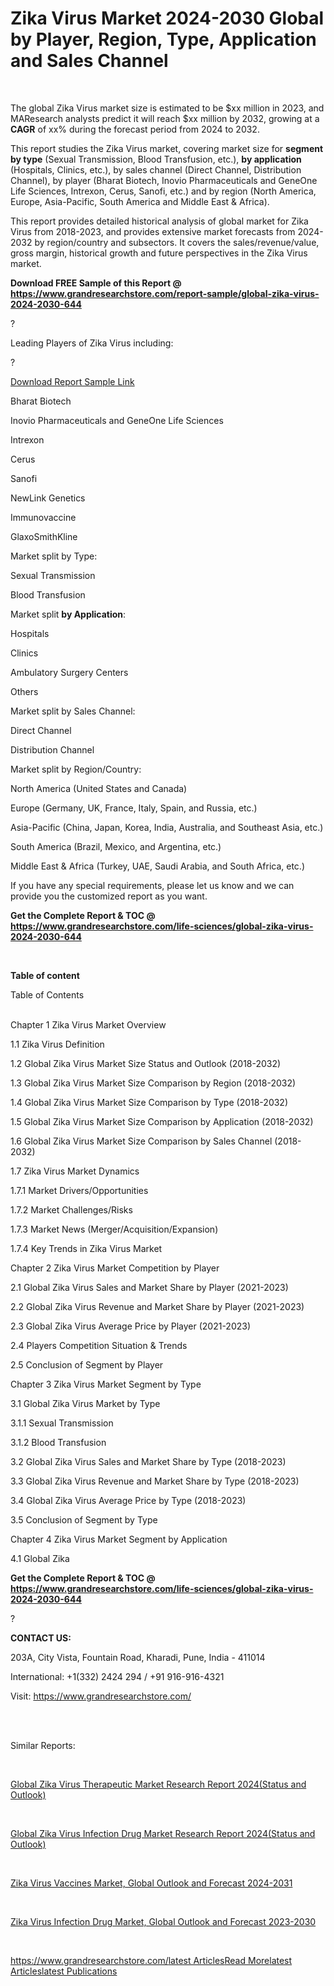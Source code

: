 <h1>Zika Virus Market 2024-2030 Global by Player, Region, Type, Application and Sales Channel</h1><br/><p>The global Zika Virus market size is estimated to be $xx million in 2023, and MAResearch analysts predict it will reach $xx million by 2032, growing at a <strong>CAGR</strong> of xx% during the forecast period from 2024 to 2032.</p>
 
 
 
 <p>This report studies the Zika Virus market, covering market size for <strong>segment by type</strong> (Sexual Transmission, Blood Transfusion, etc.), <strong>by application</strong> (Hospitals, Clinics, etc.), by sales channel (Direct Channel, Distribution Channel), by player (Bharat Biotech, Inovio Pharmaceuticals and GeneOne Life Sciences, Intrexon, Cerus, Sanofi, etc.) and by region (North America, Europe, Asia-Pacific, South America and Middle East & Africa).</p>
 
 
 
 <p>This report provides detailed historical analysis of global market for Zika Virus from 2018-2023, and provides extensive market forecasts from 2024-2032 by region/country and subsectors. It covers the sales/revenue/value, gross margin, historical growth and future perspectives in the Zika Virus market.</p>
 
 
 
 <div><b>Download FREE Sample of this Report @ <a href="https://www.grandresearchstore.com/report-sample/global-zika-virus-2024-2030-644">https://www.grandresearchstore.com/report-sample/global-zika-virus-2024-2030-644</a></b></div>
 
 
 
 <p>? </p>
 
 
 
 <p>Leading Players of Zika Virus including:</p>
 
 
 
 <p>? </p>
 
 
 
 <p><a href="https://www.grandresearchstore.com/mr-admin/report-sample/global-zika-virus-2024-2030-644">Download Report Sample Link</a></p>
 
 
 
 <p>Bharat Biotech</p>
 
 
 
 <p>Inovio Pharmaceuticals and GeneOne Life Sciences</p>
 
 
 
 <p>Intrexon</p>
 
 
 
 <p>Cerus</p>
 
 
 
 <p>Sanofi</p>
 
 
 
 <p>NewLink Genetics</p>
 
 
 
 <p>Immunovaccine</p>
 
 
 
 <p>GlaxoSmithKline</p>
 
 
 
 <p>Market split by Type:</p>
 
 
 
 <p>Sexual Transmission</p>
 
 
 
 <p>Blood Transfusion</p>
 
 
 
 <p>Market split <strong>by Application</strong>:</p>
 
 
 
 <p>Hospitals</p>
 
 
 
 <p>Clinics</p>
 
 
 
 <p>Ambulatory Surgery Centers</p>
 
 
 
 <p>Others</p>
 
 
 
 <p>Market split by Sales Channel:</p>
 
 
 
 <p>Direct Channel</p>
 
 
 
 <p>Distribution Channel</p>
 
 
 
 <p>Market split by Region/Country:</p>
 
 
 
 <p>North America (United States and Canada)</p>
 
 
 
 <p>Europe (Germany, UK, France, Italy, Spain, and Russia, etc.)</p>
 
 
 
 <p>Asia-Pacific (China, Japan, Korea, India, Australia, and Southeast Asia, etc.)</p>
 
 
 
 <p>South America (Brazil, Mexico, and Argentina, etc.)</p>
 
 
 
 <p>Middle East & Africa (Turkey, UAE, Saudi Arabia, and South Africa, etc.)</p>
 
 
 
 <p>If you have any special requirements, please let us know and we can provide you the customized report as you want.</p>
 
 
 
 <div><b>Get the Complete Report & TOC @ <a href="https://www.grandresearchstore.com/life-sciences/global-zika-virus-2024-2030-644">https://www.grandresearchstore.com/life-sciences/global-zika-virus-2024-2030-644</a></b></div>
 
 
 
 <p><br />
 
 <b>Table of content</b></p>
 
 
 
 <p>Table of Contents<br />
 
 <br />
 
 Chapter 1 Zika Virus Market Overview<br />
 
 1.1 Zika Virus Definition<br />
 
 1.2 Global Zika Virus Market Size Status and Outlook (2018-2032)<br />
 
 1.3 Global Zika Virus Market Size Comparison by Region (2018-2032)<br />
 
 1.4 Global Zika Virus Market Size Comparison by Type (2018-2032)<br />
 
 1.5 Global Zika Virus Market Size Comparison by Application (2018-2032)<br />
 
 1.6 Global Zika Virus Market Size Comparison by Sales Channel (2018-2032)<br />
 
 1.7 Zika Virus Market Dynamics<br />
 
 1.7.1 Market Drivers/Opportunities<br />
 
 1.7.2 Market Challenges/Risks<br />
 
 1.7.3 Market News (Merger/Acquisition/Expansion)<br />
 
 1.7.4 Key Trends in Zika Virus Market<br />
 
 Chapter 2 Zika Virus Market Competition by Player<br />
 
 2.1 Global Zika Virus Sales and Market Share by Player (2021-2023)<br />
 
 2.2 Global Zika Virus Revenue and Market Share by Player (2021-2023)<br />
 
 2.3 Global Zika Virus Average Price by Player (2021-2023)<br />
 
 2.4 Players Competition Situation & Trends<br />
 
 2.5 Conclusion of Segment by Player<br />
 
 Chapter 3 Zika Virus Market Segment by Type<br />
 
 3.1 Global Zika Virus Market by Type<br />
 
 3.1.1 Sexual Transmission<br />
 
 3.1.2 Blood Transfusion<br />
 
 3.2 Global Zika Virus Sales and Market Share by Type (2018-2023)<br />
 
 3.3 Global Zika Virus Revenue and Market Share by Type (2018-2023)<br />
 
 3.4 Global Zika Virus Average Price by Type (2018-2023)<br />
 
 3.5 Conclusion of Segment by Type<br />
 
 Chapter 4 Zika Virus Market Segment by Application<br />
 
 4.1 Global Zika</p>
 
 
 
 <div><b>Get the Complete Report & TOC @ <a href="https://www.grandresearchstore.com/life-sciences/global-zika-virus-2024-2030-644">https://www.grandresearchstore.com/life-sciences/global-zika-virus-2024-2030-644</a></b></div>
 
 
 
 <p>? </p>
 
 
 
 <p><b>CONTACT US:</b><br />
 
 203A, City Vista, Fountain Road, Kharadi, Pune, India - 411014<br />
 
 International: +1(332) 2424 294 / +91 916-916-4321<br />
 
 Visit: <a href="https://www.grandresearchstore.com/">https://www.grandresearchstore.com/</a><br />
 
 <br />
 
 <br />
 
 Similar Reports:<br />
 
 <br />
 
 <a href="https://www.grandresearchstore.com/life-sciences/global-zika-virus-therapeutic-2024-631">Global Zika Virus Therapeutic Market Research Report 2024(Status and Outlook)</a><br />
 
 <br />
 
 <a href="https://www.grandresearchstore.com/life-sciences/global-zika-virus-infection-drug-2024-138">Global Zika Virus Infection Drug Market Research Report 2024(Status and Outlook)</a><br />
 
 <br />
 
 <a href="https://www.grandresearchstore.com/machines/global-zika-virus-vaccines-forecast-2024-2031-225">Zika Virus Vaccines Market, Global Outlook and Forecast 2024-2031</a><br />
 
 <br />
 
 <a href="https://www.grandresearchstore.com/life-sciences/global-zika-virus-infection-drug-forecast-2023-2030-178">Zika Virus Infection Drug Market, Global Outlook and Forecast 2023-2030</a><br />
 
 <br />
 
 <a href="https://gyeongbokgung.com">https://www.grandresearchstore.com/</a><a href="https://hallyeomaritime.com">latest Articles</a><a href="https://jingwansa.com">Read More</a><a href="https://nguoiviet.jp/">latest Articles</a><a href="https://www.intelmarketresearch.com/">latest Publications</a></p>